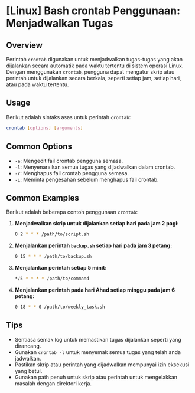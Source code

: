 # [Linux] Bash crontab Penggunaan: Menjadwalkan Tugas

## Overview
Perintah `crontab` digunakan untuk menjadwalkan tugas-tugas yang akan dijalankan secara automatik pada waktu tertentu di sistem operasi Linux. Dengan menggunakan `crontab`, pengguna dapat mengatur skrip atau perintah untuk dijalankan secara berkala, seperti setiap jam, setiap hari, atau pada waktu tertentu.

## Usage
Berikut adalah sintaks asas untuk perintah `crontab`:

```bash
crontab [options] [arguments]
```

## Common Options
- `-e`: Mengedit fail crontab pengguna semasa.
- `-l`: Menyenaraikan semua tugas yang dijadwalkan dalam crontab.
- `-r`: Menghapus fail crontab pengguna semasa.
- `-i`: Meminta pengesahan sebelum menghapus fail crontab.

## Common Examples
Berikut adalah beberapa contoh penggunaan `crontab`:

1. **Menjadwalkan skrip untuk dijalankan setiap hari pada jam 2 pagi:**
   ```bash
   0 2 * * * /path/to/script.sh
   ```

2. **Menjalankan perintah `backup.sh` setiap hari pada jam 3 petang:**
   ```bash
   0 15 * * * /path/to/backup.sh
   ```

3. **Menjalankan perintah setiap 5 minit:**
   ```bash
   */5 * * * * /path/to/command
   ```

4. **Menjalankan perintah pada hari Ahad setiap minggu pada jam 6 petang:**
   ```bash
   0 18 * * 0 /path/to/weekly_task.sh
   ```

## Tips
- Sentiasa semak log untuk memastikan tugas dijalankan seperti yang dirancang.
- Gunakan `crontab -l` untuk menyemak semua tugas yang telah anda jadwalkan.
- Pastikan skrip atau perintah yang dijadwalkan mempunyai izin eksekusi yang betul.
- Gunakan path penuh untuk skrip atau perintah untuk mengelakkan masalah dengan direktori kerja.